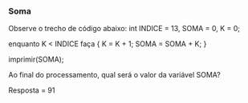 ### Soma

Observe o trecho de código abaixo:
int INDICE = 13, SOMA = 0, K = 0;

enquanto K < INDICE faça { K = K + 1; SOMA = SOMA + K; }

imprimir(SOMA);

Ao final do processamento, qual será o valor da variável SOMA? 

Resposta = 91
